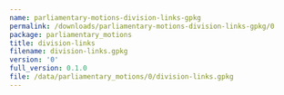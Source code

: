 ```yaml
---
name: parliamentary-motions-division-links-gpkg
permalink: /downloads/parliamentary-motions-division-links-gpkg/0
package: parliamentary_motions
title: division-links
filename: division-links.gpkg
version: '0'
full_version: 0.1.0
file: /data/parliamentary_motions/0/division-links.gpkg
---
```

